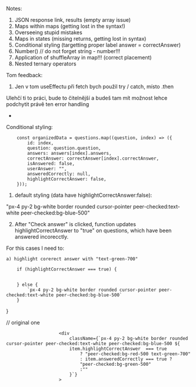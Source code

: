 Notes: 
1. JSON response link, results (empty array issue)
2. Maps within maps (getting lost in the syntax!)
3. Overseeing stupid mistakes
4. Maps in states (missing returns, getting lost in syntax)
5. Conditional styling (targetting proper label  answer = correctAnswer)
6. Number() // do not forget string - number!!!
7. Application of shuffleArray in map!!! (correct placement)
8. Nested ternary operators


Tom feedback:
1. Jen v tom useEffectu při fetch bych použil try / catch, místo .then

Ulehčí ti to práci, bude to čitelnější a budeš tam mít možnost lehce podchytit právě ten error handling


*



Conditional styling:


        const organizedData = questions.map((question, index) => ({
            id: index,
            question: question.question,
            answers: answers[index].answers,
            correctAnswer: correctAnswer[index].correctAnswer,
            isAnswered: false,
            userAnswer: "",
            answeredCorrectly: null,
            highlightCorrectAnswer: false,
        }));



1) default styling (data have highlightCorrectAnswer:false):

"px-4 py-2 bg-white border rounded cursor-pointer peer-checked:text-white peer-checked:bg-blue-500"


2) After "Check answer" is clicked, function updates highlightCorrectAnswer to "true" on questions, which have been answered incorecctly.

For this cases I need to:

    a) highlight corerect answer with "text-green-700"
    




<div
    className={
        
        if (highlightCorrectAnswer === true) {
            
            
        } else {
            `px-4 py-2 bg-white border rounded cursor-pointer peer-checked:text-white peer-checked:bg-blue-500`
        }
}
>




// original one

                        <div
                            className={`px-4 py-2 bg-white border rounded cursor-pointer peer-checked:text-white peer-checked:bg-blue-500 ${
                            item.highlightCorrectAnswer  === true
                                ? "peer-checked:bg-red-500 text-green-700" 
                                : item.answeredCorrectly === true ?
                                "peer-checked:bg-green-500"
                                :""
                            }`}
                        >
